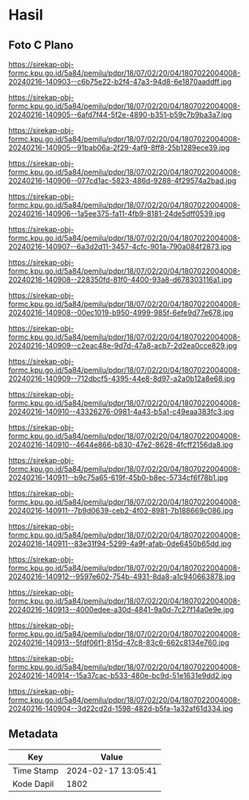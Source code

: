 # Hasil

## Foto C Plano

https://sirekap-obj-formc.kpu.go.id/5a84/pemilu/pdpr/18/07/02/20/04/1807022004008-20240216-140903--c6b75e22-b2f4-47a3-94d8-6e1870aaddff.jpg

https://sirekap-obj-formc.kpu.go.id/5a84/pemilu/pdpr/18/07/02/20/04/1807022004008-20240216-140905--6afd7f44-5f2e-4890-b351-b59c7b9ba3a7.jpg

https://sirekap-obj-formc.kpu.go.id/5a84/pemilu/pdpr/18/07/02/20/04/1807022004008-20240216-140905--91bab06a-2f29-4af9-8ff8-25b1289ece39.jpg

https://sirekap-obj-formc.kpu.go.id/5a84/pemilu/pdpr/18/07/02/20/04/1807022004008-20240216-140906--077cd1ac-5823-486d-9288-4f29574a2bad.jpg

https://sirekap-obj-formc.kpu.go.id/5a84/pemilu/pdpr/18/07/02/20/04/1807022004008-20240216-140906--1a5ee375-fa11-4fb9-8181-24de5dff0539.jpg

https://sirekap-obj-formc.kpu.go.id/5a84/pemilu/pdpr/18/07/02/20/04/1807022004008-20240216-140907--6a3d2d11-3457-4cfc-901a-790a084f2873.jpg

https://sirekap-obj-formc.kpu.go.id/5a84/pemilu/pdpr/18/07/02/20/04/1807022004008-20240216-140908--228350fd-81f0-4400-93a8-d678303116a1.jpg

https://sirekap-obj-formc.kpu.go.id/5a84/pemilu/pdpr/18/07/02/20/04/1807022004008-20240216-140908--00ec1019-b950-4999-985f-6efe9d77e678.jpg

https://sirekap-obj-formc.kpu.go.id/5a84/pemilu/pdpr/18/07/02/20/04/1807022004008-20240216-140909--c2eac48e-9d7d-47a8-acb7-2d2ea0cce829.jpg

https://sirekap-obj-formc.kpu.go.id/5a84/pemilu/pdpr/18/07/02/20/04/1807022004008-20240216-140909--712dbcf5-4395-44e8-8d97-a2a0b12a8e68.jpg

https://sirekap-obj-formc.kpu.go.id/5a84/pemilu/pdpr/18/07/02/20/04/1807022004008-20240216-140910--43326276-0981-4a43-b5a1-c49eaa383fc3.jpg

https://sirekap-obj-formc.kpu.go.id/5a84/pemilu/pdpr/18/07/02/20/04/1807022004008-20240216-140910--4644e866-b830-47e2-8628-4fcff2156da8.jpg

https://sirekap-obj-formc.kpu.go.id/5a84/pemilu/pdpr/18/07/02/20/04/1807022004008-20240216-140911--b9c75a65-619f-45b0-b8ec-5734cf6f78b1.jpg

https://sirekap-obj-formc.kpu.go.id/5a84/pemilu/pdpr/18/07/02/20/04/1807022004008-20240216-140911--7b9d0639-ceb2-4f02-8981-7b188669c086.jpg

https://sirekap-obj-formc.kpu.go.id/5a84/pemilu/pdpr/18/07/02/20/04/1807022004008-20240216-140911--83e31f94-5299-4a9f-afab-0de6450b65dd.jpg

https://sirekap-obj-formc.kpu.go.id/5a84/pemilu/pdpr/18/07/02/20/04/1807022004008-20240216-140912--9597e602-754b-4931-8da8-a1c940663878.jpg

https://sirekap-obj-formc.kpu.go.id/5a84/pemilu/pdpr/18/07/02/20/04/1807022004008-20240216-140913--4000edee-a30d-4841-9a0d-7c27f14a0e9e.jpg

https://sirekap-obj-formc.kpu.go.id/5a84/pemilu/pdpr/18/07/02/20/04/1807022004008-20240216-140913--5fdf06f1-815d-47c8-83c6-662c8134e760.jpg

https://sirekap-obj-formc.kpu.go.id/5a84/pemilu/pdpr/18/07/02/20/04/1807022004008-20240216-140914--15a37cac-b533-480e-bc9d-51e1631e9dd2.jpg

https://sirekap-obj-formc.kpu.go.id/5a84/pemilu/pdpr/18/07/02/20/04/1807022004008-20240216-140904--3d22cd2d-1598-482d-b5fa-1a32af61d334.jpg


## Metadata

| Key        | Value               |
| ---------- | ------------------- |
| Time Stamp | 2024-02-17 13:05:41 |
| Kode Dapil | 1802                |



